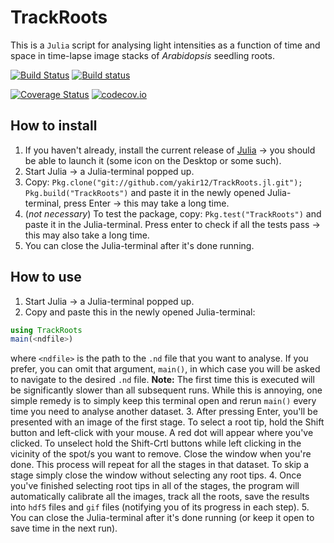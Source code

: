 # TrackRoots
This is a `Julia` script for analysing light intensities as a function of time and space in time-lapse image stacks of *Arabidopsis* seedling roots.

[![Build Status](https://travis-ci.org/yakir12/TrackRoots.jl.svg?branch=master)](https://travis-ci.org/yakir12/TrackRoots.jl) [![Build status](https://ci.appveyor.com/api/projects/status/ea1xn7716t4xse0i/branch/master?svg=true)](https://ci.appveyor.com/project/yakir12/trackroots-jl/branch/master)

[![Coverage Status](https://coveralls.io/repos/yakir12/TrackRoots.jl/badge.svg?branch=master&service=github)](https://coveralls.io/github/yakir12/TrackRoots.jl?branch=master) [![codecov.io](http://codecov.io/github/yakir12/TrackRoots.jl/coverage.svg?branch=master)](http://codecov.io/github/yakir12/TrackRoots.jl?branch=master)

## How to install
1. If you haven't already, install the current release of [Julia](https://julialang.org/downloads/) -> you should be able to launch it (some icon on the Desktop or some such).
2. Start Julia -> a Julia-terminal popped up.
3. Copy: `Pkg.clone("git://github.com/yakir12/TrackRoots.jl.git"); Pkg.build("TrackRoots")` and paste it in the newly opened Julia-terminal, press Enter -> this may take a long time.
4. (*not necessary*) To test the package, copy: `Pkg.test("TrackRoots")` and paste it in the Julia-terminal. Press enter to check if all the tests pass -> this may also take a long time.
5. You can close the Julia-terminal after it's done running.

## How to use

1. Start Julia -> a Julia-terminal popped up.
2. Copy and paste this in the newly opened Julia-terminal: 
```julia
using TrackRoots
main(<ndfile>)
``` 
where `<ndfile>` is the path to the `.nd` file that you want to analyse. If you prefer, you can omit that argument, `main()`, in which case you will be asked to navigate to the desired `.nd` file. **Note:** The first time this is executed will be significantly slower than all subsequent runs. While this is annoying, one simple remedy is to simply keep this terminal open and rerun `main()` every time you need to analyse another dataset.
3. After pressing Enter, you'll be presented with an image of the first stage. To select a root tip, hold the Shift button and left-click with your mouse. A red dot will appear where you've clicked. To unselect hold the Shift-Crtl buttons while left clicking in the vicinity of the spot/s you want to remove. Close the window when you're done. This process will repeat for all the stages in that dataset. To skip a stage simply close the window without selecting any root tips.
4. Once you've finished selecting root tips in all of the stages, the program will automatically calibrate all the images, track all the roots, save the results into `hdf5` files and `gif` files (notifying you of its progress in each step). 
5. You can close the Julia-terminal after it's done running (or keep it open to save time in the next run).

